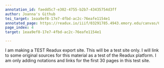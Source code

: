 ```yaml
---
annotation_id: faedd5c7-e302-4755-b2b7-43435754d3ff
author: Joanna's Github
tei_target: 1eaa9ef8-17e7-4fbd-ac2c-76eafe1154e1
annotated_page: https://readux.io/iiif/03291785.4943.emory.edu/canvas/03291785.4943.emory.edu$5
page_index: 4
target: 1eaa9ef8-17e7-4fbd-ac2c-76eafe1154e1

---
```

<p>I am making a TEST Readux export site. This will be a test site only. I will link to some original sources for this material as a test of the Readux platform. I am only adding notations and links for the first 30 pages in this test site.</p>